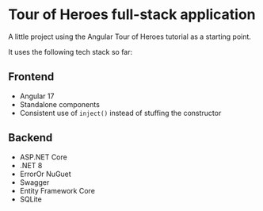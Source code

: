 # Tour of Heroes full-stack application

A little project using the Angular Tour of Heroes tutorial as a starting point.

It uses the following tech stack so far:

## Frontend

- Angular 17
- Standalone components
- Consistent use of `inject()` instead of stuffing the constructor

## Backend

- ASP.NET Core
- .NET 8
- ErrorOr NuGuet
- Swagger
- Entity Framework Core
- SQLite
